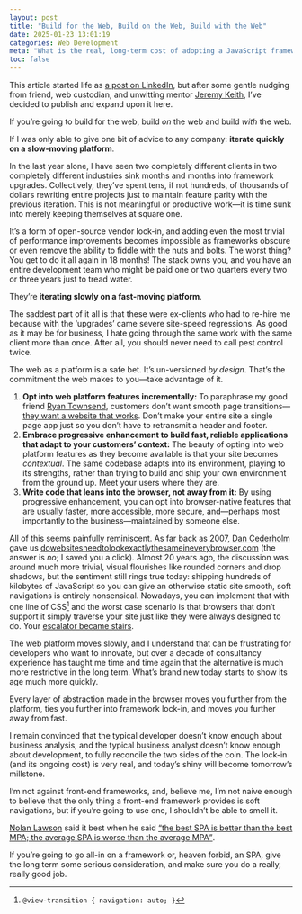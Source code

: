 ```yaml
---
layout: post
title: "Build for the Web, Build on the Web, Build with the Web"
date: 2025-01-23 13:01:19
categories: Web Development
meta: "What is the real, long-term cost of adopting a JavaScript framework?"
toc: false
---
```


<p class="c-highlight">This article started life as <a
href="https://www.linkedin.com/feed/update/urn:li:activity:7287827600968699904/">a
post on LinkedIn</a>, but after some gentle nudging from friend, web custodian,
and unwitting mentor <a href="https://adactio.com/">Jeremy Keith</a>, I’ve
decided to publish and expand upon it here.</p>

If you’re going to build for the web, build _on_ the web and build _with_ the
web.

If I was only able to give one bit of advice to any company: **iterate quickly
on a slow-moving platform**.

In the last year alone, I have seen two completely different clients in two
completely different industries sink months and months into framework upgrades.
Collectively, they’ve spent tens, if not hundreds, of thousands of dollars
rewriting entire projects just to maintain feature parity with the previous
iteration. This is not meaningful or productive work—it is time sunk into merely
keeping themselves at square one.

It’s a form of open-source vendor lock-in, and adding even the most trivial of
performance improvements becomes impossible as frameworks obscure or even remove
the ability to fiddle with the nuts and bolts. The worst thing? You get to do it
all again in 18 months! The stack owns you, and you have an entire development
team who might be paid one or two quarters every two or three years just to
tread water.

They’re **iterating slowly on a fast-moving platform**.

The saddest part of it all is that these were ex-clients who had to re-hire me
because with the ‘upgrades’ came severe site-speed regressions. As good as it
may be for business, I hate going through the same work with the same client
more than once. After all, you should never need to call pest control twice.

The web as a platform is a safe bet. It’s un-versioned _by design_. That’s the
commitment the web makes to you—take advantage of it.

1. **Opt into web platform features incrementally:** To paraphrase my good
   friend [Ryan Townsend](https://twnsnd.com/), customers don’t want smooth page
   transitions—[they want a website that
   works](https://www.youtube.com/watch?v=f5felHJiACE&t=1202s). Don’t make your
   entire site a single page app just so you don’t have to retransmit a header
   and footer.
2. **Embrace progressive enhancement to build fast, reliable applications that
   adapt to your customers’ context:** The beauty of opting into web platform
   features as they become available is that your site becomes _contextual_. The
   same codebase adapts into its environment, playing to its strengths, rather
   than trying to build and ship your own environment from the ground up. Meet
   your users where they are.
3. **Write code that leans into the browser, not away from it:** By using
   progressive enhancement, you can opt into browser-native features that are
   usually faster, more accessible, more secure, and—perhaps most importantly to
   the business—maintained by someone else.

All of this seems painfully reminiscent. As far back as 2007, [Dan
Cederholm](https://simplebits.com/about/) gave us
[do&shy;websites&shy;need&shy;to&shy;look&shy;exactly&shy;the&shy;same&shy;in&shy;every&shy;browser.com](https://web.archive.org/web/20071212220950/http://dowebsitesneedtolookexactlythesameineverybrowser.com/)
(the answer is _no_; I saved you a click). Almost 20 years ago, the discussion
was around much more trivial, visual flourishes like rounded corners and drop
shadows, but the sentiment still rings true today: shipping hundreds of
kilobytes of JavaScript so you can give an otherwise static site smooth, soft
navigations is entirely nonsensical. Nowadays, you can implement that with one
line of CSS[^1] and the worst case scenario is that browsers that don’t support
it simply traverse your site just like they were always designed to do. Your
[escalator became stairs](https://www.youtube.com/watch?v=tqOkWWV6a_U).

The web platform moves slowly, and I understand that can be frustrating for
developers who want to innovate, but over a decade of consultancy experience has
taught me time and time again that the alternative is much more restrictive in
the long term. What’s brand new today starts to show its age much more quickly.

Every layer of abstraction made in the browser moves you further from the
platform, ties you further into framework lock-in, and moves you further away
from fast.

I remain convinced that the typical developer doesn’t know enough about business
analysis, and the typical business analyst doesn’t know enough about
development, to fully reconcile the two sides of the coin. The lock-in (and its
ongoing cost) is very real, and today’s shiny will become tomorrow’s millstone.

I’m not against front-end frameworks, and, believe me, I’m not naive enough to
believe that the only thing a front-end framework provides is soft navigations,
but if you’re going to use one, I shouldn’t be able to smell it.

[Nolan Lawson](https://nolanlawson.com/) said it best when he said [<q>the best
SPA is better than the best MPA; the average SPA is worse than the average
MPA</q>](https://nolanlawson.com/2022/06/27/spas-theory-versus-practice/).

If you’re going to go all-in on a framework or, heaven forbid, an SPA, give the
long term some serious consideration, and make sure you do a really, really good
job.

[^1]: `@view-transition { navigation: auto; }`
